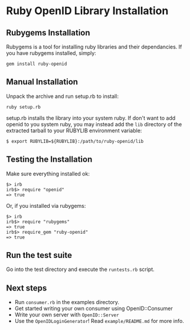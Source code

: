 # Ruby OpenID Library Installation

## Rubygems Installation

Rubygems is a tool for installing ruby libraries and their
dependancies. If you have rubygems installed, simply:

    gem install ruby-openid

## Manual Installation

Unpack the archive and run setup.rb to install:

    ruby setup.rb

setup.rb installs the library into your system ruby. If don't want to
add openid to you system ruby, you may instead add the `lib` directory of
the extracted tarball to your RUBYLIB environment variable:

    $ export RUBYLIB=${RUBYLIB}:/path/to/ruby-openid/lib

## Testing the Installation

Make sure everything installed ok:

    $> irb
    irb$> require "openid"
    => true

Or, if you installed via rubygems:

    $> irb
    irb$> require "rubygems"
    => true
    irb$> require_gem "ruby-openid"
    => true

## Run the test suite

Go into the test directory and execute the `runtests.rb` script.

## Next steps

* Run `consumer.rb` in the examples directory.
* Get started writing your own consumer using OpenID::Consumer
* Write your own server with `OpenID::Server`
* Use the `OpenIDLoginGenerator`! Read `example/README.md` for more info.
